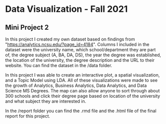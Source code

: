 # Data Visualization - Fall 2021

## Mini Project 2

In this project I created my own dataset based on findings from  "https://analytics.ncsu.edu/?page_id=4184". Columns I included in the dataset were the university name, which school/department they are part of, the degree subject (A, BA, DA, DS), the year the degree was established, the location of the university, the degree description and the URL to their website. You can find the dataset in the /data folder.

In this project I was able to create an interactive plot, a spatial visualization, and a Topic Model using LDA. All of these visualizations were made to see the growth of Analytics, Business Analytics, Data Analytics, and Data Science MS Degrees. The map can also allow anyone to sort through about 300 schools and click their degree page based on location of the university and what subject they are interested in.

In the /report folder you can find the .rmd file and the .html file of the final report for this project.
